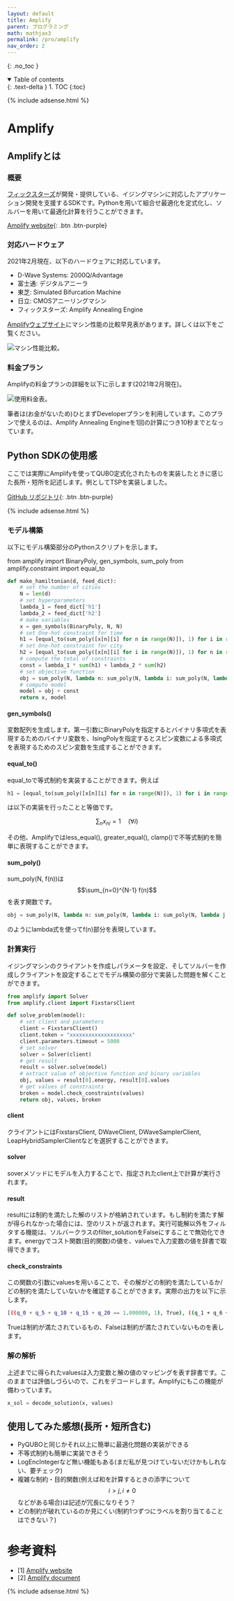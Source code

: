 ```yaml
---
layout: default
title: Amplify
parent: プログラミング
math: mathjax3
permalink: /pro/amplify
nav_order: 2
---
```


{: .no_toc }

<details open markdown="block">
  <summary>
    Table of contents
  </summary>
  {: .text-delta }
1. TOC
{:toc}
</details>

{% include adsense.html %}

# Amplify

## Amplifyとは

### 概要

[フィックスターズ](https://www.fixstars.com/ja/)が開発・提供している、イジングマシンに対応したアプリケーション開発を支援するSDKです。Pythonを用いて組合せ最適化を定式化し、ソルバーを用いて最適化計算を行うことができます。

[Amplify website](https://amplify.fixstars.com/){: .btn .btn-purple}

### 対応ハードウェア

2021年2月現在、以下のハードウェアに対応しています。

* D-Wave Systems: 2000Q/Advantage
* 富士通: デジタルアニーラ
* 東芝: Simulated Bifurcation Machine
* 日立: CMOSアニーリングマシン
* フィックスターズ: Amplify Annealing Engine

[Amplifyウェブサイト](https://amplify.fixstars.com/engine)にマシン性能の比較早見表があります。詳しくは以下をご覧ください。

![マシン性能比較。](/assets/images/pro/amplify_hardware.png)

### 料金プラン

Amplifyの料金プランの詳細を以下に示します(2021年2月現在)。

![使用料金表。](/assets/images/pro/amplify_plan.png)

筆者は(お金がないため)ひとまずDeveloperプランを利用しています。このプランで使えるのは、Amplify Annealing Engineを1回の計算につき10秒までとなっています。

## Python SDKの使用感

ここでは実際にAmplifyを使ってQUBO定式化されたものを実装したときに感じた長所・短所を記述します。例としてTSPを実装しました。

[GitHub リポジトリ](https://github.com/github-nakasho/tsp_amplify){: .btn .btn-purple}

{% include adsense.html %}

### モデル構築

以下にモデル構築部分のPythonスクリプトを示します。

from amplify import BinaryPoly, gen_symbols, sum_poly
from amplify.constraint import equal_to

```python
def make_hamiltonian(d, feed_dict):
    # set the number of cities
    N = len(d)
    # set hyperparameters
    lambda_1 = feed_dict['h1']
    lambda_2 = feed_dict['h2']
    # make variables
    x = gen_symbols(BinaryPoly, N, N)
    # set One-hot constraint for time
    h1 = [equal_to(sum_poly([x[n][i] for n in range(N)]), 1) for i in range(N)]
    # set One-hot constraint for city
    h2 = [equal_to(sum_poly([x[n][i] for i in range(N)]), 1) for n in range(N)]
    # compute the total of constraints
    const = lambda_1 * sum(h1) + lambda_2 * sum(h2)
    # set objective function
    obj = sum_poly(N, lambda n: sum_poly(N, lambda i: sum_poly(N, lambda j: d[i][j]*x[n][i]*x[(n+1)%N][j])))
    # compute model
    model = obj + const
    return x, model
```

#### gen_symbols()

変数配列を生成します。第一引数にBinaryPolyを指定するとバイナリ多項式を表現するためのバイナリ変数を、IsingPolyを指定するとスピン変数による多項式を表現するためのスピン変数を生成することができます。

#### equal_to()

equal_toで等式制約を実装することができます。例えば

```python
h1 = [equal_to(sum_poly([x[n][i] for n in range(N)]), 1) for i in range(N)]
```

は以下の実装を行ったことと等価です。

$$
\sum_{n} x_{ni} = 1 \quad (\forall i)
$$

その他、Amplifyではless_equal(), greater_equal(), clamp()で不等式制約を簡単に表現することができます。

#### sum_poly()

sum_poly(N, f(n))は$$\sum_{n=0}^{N-1} f(n)$$を表す関数です。

```python
obj = sum_poly(N, lambda n: sum_poly(N, lambda i: sum_poly(N, lambda j: d[i][j]*x[n][i]*x[(n+1)%N][j])))
```

のようにlambda式を使ってf(n)部分を表現しています。

### 計算実行

イジングマシンのクライアントを作成しパラメータを設定、そしてソルバーを作成しクライアントを設定することでモデル構築の部分で実装した問題を解くことができます。

```python
from amplify import Solver
from amplify.client import FixstarsClient

def solve_problem(model):
    # set client and parameters
    client = FixstarsClient()
    client.token = "xxxxxxxxxxxxxxxxxxxx"
    client.parameters.timeout = 5000
    # set solver
    solver = Solver(client)
    # get result
    result = solver.solve(model)
    # extract value of objective function and binary variables
    obj, values = result[0].energy, result[0].values
    # get values of constraints
    broken = model.check_constraints(values)
    return obj, values, broken
```

#### client

クライアントにはFixstarsClient, DWaveClient, DWaveSamplerClient, LeapHybridSamplerClientなどを選択することができます。

#### solver

soverメソッドにモデルを入力することで、指定されたclient上で計算が実行されます。

#### result

resultには制約を満たした解のリストが格納されています。もし制約を満たす解が得られなかった場合には、空のリストが返されます。実行可能解以外をフィルタする機能は、ソルバークラスのfilter_solutionをFalseにすることで無効化できます。energyでコスト関数(目的関数)の値を、valuesで入力変数の値を辞書で取得できます。

#### check_constraints

この関数の引数にvaluesを用いることで、その解がどの制約を満たしているか/どの制約を満たしていないかを確認することができます。実際の出力を以下に示します。

```bash
[((q_0 + q_5 + q_10 + q_15 + q_20 == 1.000000, 1), True), ((q_1 + q_6 + q_11 + q_16 + q_21 == 1.000000, 1), True), ((q_2 + q_7 + q_12 + q_17 + q_22 == 1.000000, 1), True), ((q_3 + q_8 + q_13 + q_18 + q_23 == 1.000000, 1), True), ((q_4 + q_9 + q_14 + q_19 + q_24 == 1.000000, 1), True), ((q_0 + q_1 + q_2 + q_3 + q_4 == 1.000000, 1), True), ((q_5 + q_6 + q_7 + q_8 + q_9 == 1.000000, 1), True), ((q_10 + q_11 + q_12 + q_13 + q_14 == 1.000000, 1), True), ((q_15 + q_16 + q_17 + q_18 + q_19 == 1.000000, 1), True), ((q_20 + q_21 + q_22 + q_23 + q_24 == 1.000000, 1), True)]
```

Trueは制約が満たされているもの、Falseは制約が満たされていないものを表します。

### 解の解析

上述までに得られたvaluesは入力変数と解の値のマッピングを表す辞書です。このままでは評価しづらいので、これをデコードします。Amplifyにもこの機能が備わっています。

```python
x_sol = decode_solution(x, values)
```

## 使用してみた感想(長所・短所含む)

* PyQUBOと同じかそれ以上に簡単に最適化問題の実装ができる
* 不等式制約も簡単に実装できそう
* LogEncIntegerなど無い機能もある(まだ私が見つけていないだけかもしれない、要チェック)
* 複雑な制約・目的関数(例えば和を計算するときの添字について$$i>j, i\neq 0$$などがある場合)は記述が冗長になりそう？
* どの制約が破れているのか見にくい(制約1つずつにラベルを割り当てることはできない？)


# 参考資料

* [1] [Amplify website](https://amplify.fixstars.com/)
* [2] [Amplify document](https://amplify.fixstars.com/docs/index.html)

{% include adsense.html %}
